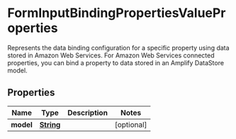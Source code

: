 

# FormInputBindingPropertiesValueProperties

Represents the data binding configuration for a specific property using data stored in Amazon Web Services. For Amazon Web Services connected properties, you can bind a property to data stored in an Amplify DataStore model.

## Properties

| Name | Type | Description | Notes |
|------------ | ------------- | ------------- | -------------|
|**model** | [**String**](String.md) |  |  [optional] |



